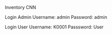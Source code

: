 Inventory CNN

Login Admin
Username: admin
Password: admin

Login User
Username: K0001
Passsword: User
